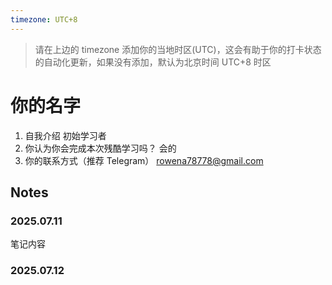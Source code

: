 ```yaml
---
timezone: UTC+8
---
```


> 请在上边的 timezone 添加你的当地时区(UTC)，这会有助于你的打卡状态的自动化更新，如果没有添加，默认为北京时间 UTC+8 时区


# 你的名字

1. 自我介绍 初始学习者
2. 你认为你会完成本次残酷学习吗？ 会的
3. 你的联系方式（推荐 Telegram） rowena78778@gmail.com

## Notes

<!-- Content_START -->

### 2025.07.11

笔记内容

### 2025.07.12

<!-- Content_END -->
